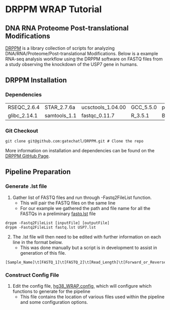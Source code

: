 
# DRPPM WRAP Tutorial

## DNA RNA Proteome Post-translational Modifications

[DRPPM](https://github.com/gatechatl/DRPPM) is a library collection of scripts for analyzing DNA/RNA/Proteome/Post-translational Modifications. Below is a example RNA-seq analysis workflow using the DRPPM software on FASTQ files from a study observing the knockdown of the USP7 gene in humans.

## DRPPM Installation

### Dependencies

|  |  |  |  |  |
| --- | --- | --- | --- | --- |
| RSEQC_2.6.4 | STAR_2.7.6a | ucsctools_1.04.00 | GCC_5.5.0 | python_2.7.9 |
| glibc_2.14.1 | samtools_1.1 | fastqc_0.11.7 | R_3.5.1 | Bedtools_2.27.1 |

### Git Checkout

```
git clone git@github.com:gatechatl/DRPPM.git # Clone the repo
```

More information on installation and dependencies can be found on the [DRPPM GitHub Page](https://github.com/gatechatl/DRPPM).

## Pipeline Preparation

### Generate .lst file

1. Gather list of FASTQ files and run through -Fastq2FileList function.
   * This will pair the FASTQ files on the same line
   * For our example we gathered the path and file name for all the FASTQs in a preliminary [fastq.lst]() file
```
drppm -Fastq2FileList [inputFile] [outputFile]
drppm -Fastq2FileList fastq.lst USP7.lst
```

2. The .lst file will then need to be edited with further information on each line in the format below.
   * This was done manually but a script is in development to assist in generation of this file.
```
[Sample_Name]\t[FASTQ_1]\t[FASTQ_2]\t[Read_Length]\t[Forward_or_Reverse]
```

### Construct Config File

1. Edit the config file, [hg38_WRAP.config](), which will configure which functions to generate for the pipeline
   * This file contains the location of various files used within the pipeline and some configuration options.


